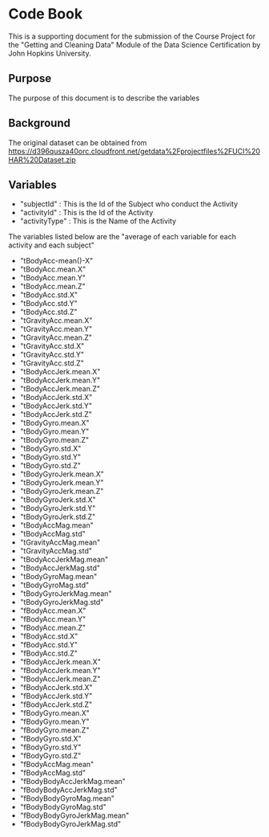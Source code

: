 # Code Book

This is a supporting document for the submission of the Course Project for the "Getting and Cleaning Data" Module of the Data Science Certification by John Hopkins University.


## Purpose

The purpose of this document is to describe the variables


## Background

The original dataset can be obtained from https://d396qusza40orc.cloudfront.net/getdata%2Fprojectfiles%2FUCI%20HAR%20Dataset.zip 

## Variables

- "subjectId"		: This is the Id of the Subject who conduct the Activity
- "activityId"		: This is the Id of the Activity
- "activityType"	: This is the Name of the Activity

The variables listed below are the "average of each variable for each activity and each subject"  

- "tBodyAcc-mean()-X"
- "tBodyAcc.mean.X"
- "tBodyAcc.mean.Y"
- "tBodyAcc.mean.Z"
- "tBodyAcc.std.X"
- "tBodyAcc.std.Y"
- "tBodyAcc.std.Z"
- "tGravityAcc.mean.X"
- "tGravityAcc.mean.Y"
- "tGravityAcc.mean.Z"
- "tGravityAcc.std.X"
- "tGravityAcc.std.Y"
- "tGravityAcc.std.Z"
- "tBodyAccJerk.mean.X"
- "tBodyAccJerk.mean.Y"
- "tBodyAccJerk.mean.Z"
- "tBodyAccJerk.std.X"
- "tBodyAccJerk.std.Y"
- "tBodyAccJerk.std.Z"
- "tBodyGyro.mean.X"
- "tBodyGyro.mean.Y"
- "tBodyGyro.mean.Z"
- "tBodyGyro.std.X"
- "tBodyGyro.std.Y"
- "tBodyGyro.std.Z"
- "tBodyGyroJerk.mean.X"
- "tBodyGyroJerk.mean.Y"
- "tBodyGyroJerk.mean.Z"
- "tBodyGyroJerk.std.X"
- "tBodyGyroJerk.std.Y"
- "tBodyGyroJerk.std.Z"
- "tBodyAccMag.mean"
- "tBodyAccMag.std"
- "tGravityAccMag.mean"
- "tGravityAccMag.std"
- "tBodyAccJerkMag.mean"
- "tBodyAccJerkMag.std"
- "tBodyGyroMag.mean"
- "tBodyGyroMag.std"
- "tBodyGyroJerkMag.mean"
- "tBodyGyroJerkMag.std"
- "fBodyAcc.mean.X"
- "fBodyAcc.mean.Y"
- "fBodyAcc.mean.Z"
- "fBodyAcc.std.X"
- "fBodyAcc.std.Y"
- "fBodyAcc.std.Z"
- "fBodyAccJerk.mean.X"
- "fBodyAccJerk.mean.Y"
- "fBodyAccJerk.mean.Z"
- "fBodyAccJerk.std.X"
- "fBodyAccJerk.std.Y"
- "fBodyAccJerk.std.Z"
- "fBodyGyro.mean.X"
- "fBodyGyro.mean.Y"
- "fBodyGyro.mean.Z"
- "fBodyGyro.std.X"
- "fBodyGyro.std.Y"
- "fBodyGyro.std.Z"
- "fBodyAccMag.mean"
- "fBodyAccMag.std"
- "fBodyBodyAccJerkMag.mean"
- "fBodyBodyAccJerkMag.std"
- "fBodyBodyGyroMag.mean"
- "fBodyBodyGyroMag.std"
- "fBodyBodyGyroJerkMag.mean"
- "fBodyBodyGyroJerkMag.std"



